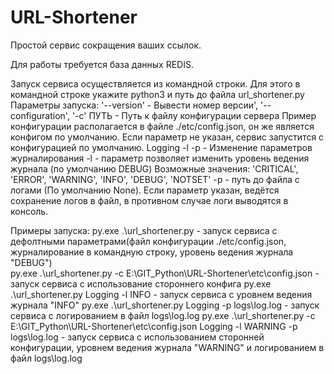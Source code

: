 # URL-Shortener

Простой сервис сокращения ваших ссылок.

Для работы требуется база данных REDIS.

Запуск сервиса осуществляется из командной строки.
Для этого в командной строке укажите python3 и путь до файла url_shortener.py
Параметры запуска:
    '--version' - Вывести номер версии',
    '--configuration', '-c'  ПУТЬ  - Путь к файлу конфигурации сервера
    Пример конфигурации располагается в файле ./etc/config.json, он же является конфигом по умолчанию.
    Если параметр не указан, сервис запустится с конфигурацией по умолчанию.
    Logging -l -p - Изменение параметров журналирования
        -l - параметр позволяет изменить уровень ведения журнала (по умолчанию DEBUG)
            Возможные значения: 'CRITICAL', 'ERROR', 'WARNING', 'INFO', 'DEBUG', 'NOTSET'
        -p - путь до файла с логами (По умолчанию None). 
            Если параметр указан, ведётся сохранение логов в файл, в противном случае логи выводятся в консоль.

Примеры запуска:
    py.exe .\url_shortener.py - запуск сервиса с дефолтными параметрами(файл конфигурации ./etc/config.json, 
    журналирование в командную строку, уровень ведения журнала "DEBUG")    
    py.exe .\url_shortener.py -c E:\GIT_Python\URL-Shortener\etc\config.json - запуск сервиса с использование 
    стороннего конфига
    py.exe .\url_shortener.py Logging -l INFO - запуск сервиса с уровнем ведения журнала "INFO"
    py.exe .\url_shortener.py Logging -p logs\log.log - запуск сервиса с логированием в файл logs\log.log
    py.exe .\url_shortener.py -c E:\GIT_Python\URL-Shortener\etc\config.json Logging -l WARNING -p logs\log.log - запуск
    сервиса с использованием сторонней конфигурации, уровнем ведения журнала "WARNING" и логированием в файл logs\log.log
